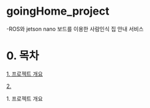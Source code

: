 # goingHome_project

-ROS와 jetson nano 보드를 이용한 사람인식 집 안내 서비스

# 0. 목차
<a href="#list1">1. 프로젝트 개요</a>

[2. ](#2.개요2)<br/>




<a id="list1">1. 프로젝트 개요</a>



